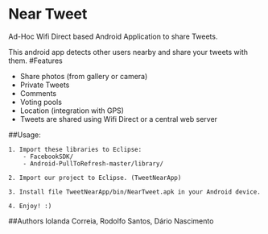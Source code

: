 Near Tweet
==========
Ad-Hoc Wifi Direct based Android Application to share Tweets.

This android app detects other users nearby and share your tweets with them. 
#Features
- Share photos (from gallery or camera)
- Private Tweets
- Comments
- Voting pools
- Location (integration with GPS)
- Tweets are shared using Wifi Direct or a central web server


##Usage:

	1. Import these libraries to Eclipse:
		- FacebookSDK/
		- Android-PullToRefresh-master/library/

	2. Import our project to Eclipse. (TweetNearApp)

	3. Install file TweetNearApp/bin/NearTweet.apk in your Android device.

	4. Enjoy! :)

##Authors
Iolanda Correia, Rodolfo Santos, Dário Nascimento



